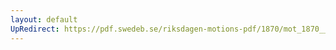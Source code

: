 ```yaml
---
layout: default
UpRedirect: https://pdf.swedeb.se/riksdagen-motions-pdf/1870/mot_1870__fk__00023.pdf
---
```

